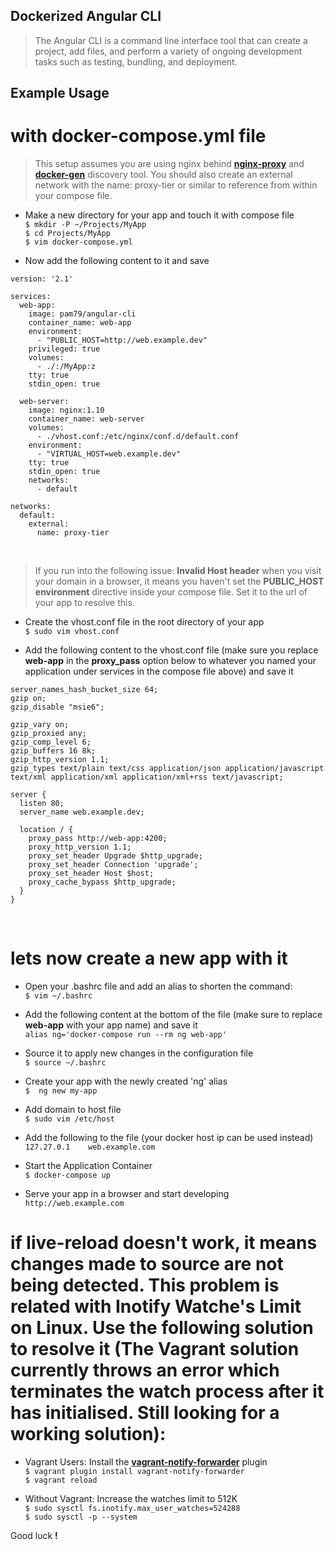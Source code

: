## **Dockerized Angular CLI**                                       
                    
>The Angular CLI is a command line interface tool that can create a project, add files, and perform a variety of ongoing development tasks such as testing, bundling, and deployment.                    

                 
## Example Usage
               
# with docker-compose.yml file                              
          
>This setup assumes you are using nginx behind [**nginx-proxy**](https://hub.docker.com/r/jwilder/nginx-proxy/) and [**docker-gen**](https://hub.docker.com/r/jwilder/docker-gen/) discovery tool. You should also create an external network with the name: proxy-tier or similar to reference from within your compose file.                 
                       
* Make a new directory for your app and touch it with compose file          
`$ mkdir -P ~/Projects/MyApp`                        
`$ cd Projects/MyApp`                            
`$ vim docker-compose.yml`                                       
                                                                         
* Now add the following content to it and save
          
```shell
version: '2.1'

services:
  web-app:
    image: pam79/angular-cli
    container_name: web-app
    environment:
      - "PUBLIC_HOST=http://web.example.dev"
    privileged: true
    volumes:
      - ./:/MyApp:z
    tty: true
    stdin_open: true

  web-server:
    image: nginx:1.10
    container_name: web-server
    volumes:
      - ./vhost.conf:/etc/nginx/conf.d/default.conf
    environment:
      - "VIRTUAL_HOST=web.example.dev"
    tty: true
    stdin_open: true
    networks:
      - default

networks:
  default:
    external:
      name: proxy-tier
```                                     
&nbsp;                                       
>If you run into the following issue: **Invalid Host header** when you visit your domain in a browser, it means you haven't set the **PUBLIC_HOST environment** directive inside your compose file. Set it to the url of your app to resolve this.


* Create the vhost.conf file in the root directory of your app          
`$ sudo vim vhost.conf`                                        
                                                                                     
* Add the following content to the vhost.conf file (make sure you replace **web-app** in the **proxy_pass** option below to whatever you named your application under services in the compose file above) and save it

```shell
server_names_hash_bucket_size 64;
gzip on;
gzip_disable "msie6";

gzip_vary on;
gzip_proxied any;
gzip_comp_level 6;
gzip_buffers 16 8k;
gzip_http_version 1.1;
gzip_types text/plain text/css application/json application/javascript text/xml application/xml application/xml+rss text/javascript;

server {
  listen 80;
  server_name web.example.dev;

  location / {
    proxy_pass http://web-app:4200;
    proxy_http_version 1.1;
    proxy_set_header Upgrade $http_upgrade;
    proxy_set_header Connection 'upgrade';
    proxy_set_header Host $host;
    proxy_cache_bypass $http_upgrade;
  } 
}

```                                                                     
                                                   
&nbsp;                                                                   
# lets now create a new app with it          
                        
* Open your .bashrc file and add an alias to shorten the command:          
`$ vim ~/.bashrc`                                  
                                                                       
* Add the following content at the bottom of the file (make sure to replace **web-app** with your app name) and save it          
`alias ng='docker-compose run --rm ng web-app'`                          
                                                                  
* Source it to apply new changes in the configuration file          
`$ source ~/.bashrc`                                       
                                                                        
* Create your app with the newly created 'ng' alias                  
`$  ng new my-app`                                          
                                                                     
* Add domain to host file                     
`$ sudo vim /etc/host`                                       
                                             
* Add the following to the file (your docker host ip can be used instead)      
`127.27.0.1    web.example.com`                                        
                                                                            
* Start the Application Container          
`$ docker-compose up`
                                                                                 
* Serve your app in a browser and start developing                 
`http://web.example.com`                         
                                                          

# if live-reload doesn't work, it means changes made to source are not being detected. This problem is related with Inotify Watche's Limit on Linux. Use the following solution to resolve it (The Vagrant solution currently throws an error which terminates the watch process after it has initialised. Still looking for a working solution): 
                                                                                         
* Vagrant Users: Install the [**vagrant-notify-forwarder**](https://github.com/mhallin/vagrant-notify-forwarder) plugin                                 
`$ vagrant plugin install vagrant-notify-forwarder`                                 
`$ vagrant reload`                                                                         

* Without Vagrant: Increase the watches limit to 512K                                    
`$ sudo sysctl fs.inotify.max_user_watches=524288`                              
`$ sudo sysctl -p --system`                                        
                                    
Good luck ____!____                                           
